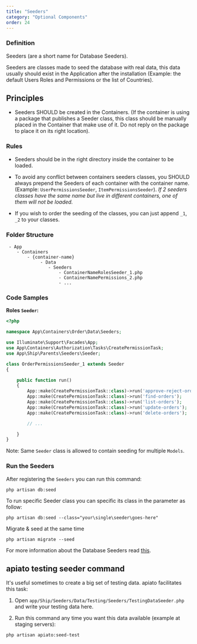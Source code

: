 ```yaml
---
title: "Seeders"
category: "Optional Components"
order: 24
---
```


### Definition

Seeders (are a short name for Database Seeders). 

Seeders are classes made to seed the database with real data, this data usually should exist in the Application after the installation (Example: the default Users Roles and Permissions or the list of Countries).

## Principles

- Seeders SHOULD be created in the Containers. (If the container is using a package that publishes a Seeder class, this class should be manually placed in the Container that make use of it. Do not reply on the package to place it on its right location).

### Rules

- Seeders should be in the right directory inside the container to be loaded.

- To avoid any conflict between containers seeders classes, you SHOULD always prepend the Seeders of each container with the container name. (Example: `UserPermissionsSeeder`, `ItemPermissionsSeeder`). *If 2 seeders classes have the same name but live in different containers, one of them will not be loaded.*

- If you wish to order the seeding of the classes, you can just append `_1`, `_2` to your classes.

### Folder Structure

```
 - App
    - Containers
        - {container-name}
             - Data
                - Seeders
                    - ContainerNameRolesSeeder_1.php
                    - ContainerNamePermissions_2.php
                    - ...
```

### Code Samples

**Roles `Seeder`:** 


```php
<?php

namespace App\Containers\Order\Data\Seeders;

use Illuminate\Support\Facades\App;
use App\Containers\Authorization\Tasks\CreatePermissionTask;
use App\Ship\Parents\Seeders\Seeder;

class OrderPermissionsSeeder_1 extends Seeder
{

    public function run()
    {
        App::make(CreatePermissionTask::class)->run('approve-reject-orders');
        App::make(CreatePermissionTask::class)->run('find-orders');
        App::make(CreatePermissionTask::class)->run('list-orders');
        App::make(CreatePermissionTask::class)->run('update-orders');
        App::make(CreatePermissionTask::class)->run('delete-orders');

        // ...

    }
}


```


Note: Same `Seeder` class is allowed to contain seeding for multiple `Models`.

### Run the Seeders

After registering the `Seeders` you can run this command:

```shell
php artisan db:seed
```

To run specific Seeder class you can specific its class in the parameter as follow:

```shell
php artisan db:seed --class="your\single\seeder\goes-here"
```

Migrate & seed at the same time

```shell
php artisan migrate --seed
```

For more information about the Database Seeders read [this](https://laravel.com/docs/master/seeding).




## apiato testing seeder command

It's useful sometimes to create a big set of testing data. apiato facilitates this task:

1) Open `app/Ship/Seeders/Data/Testing/Seeders/TestingDataSeeder.php` and write your testing data here.

2) Run this command any time you want this data available (example at staging servers):

```shell
php artisan apiato:seed-test
```

